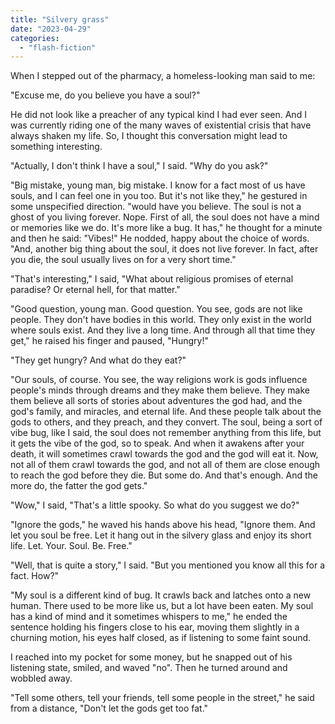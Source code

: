 ```yaml
---
title: "Silvery grass"
date: "2023-04-29"
categories: 
  - "flash-fiction"
---
```


When I stepped out of the pharmacy, a homeless-looking man said to me:

"Excuse me, do you believe you have a soul?"

He did not look like a preacher of any typical kind I had ever seen. And I was currently riding one of the many waves of existential crisis that have always shaken my life. So, I thought this conversation might lead to something interesting.

"Actually, I don't think I have a soul," I said. "Why do you ask?"

"Big mistake, young man, big mistake. I know for a fact most of us have souls, and I can feel one in you too. But it's not like they," he gestured in some unspecified direction. "would have you believe. The soul is not a ghost of you living forever. Nope. First of all, the soul does not have a mind or memories like we do. It's more like a bug. It has," he thought for a minute and then he said: "Vibes!" He nodded, happy about the choice of words. "And, another big thing about the soul, it does not live forever. In fact, after you die, the soul usually lives on for a very short time."

"That's interesting," I said, "What about religious promises of eternal paradise? Or eternal hell, for that matter."

"Good question, young man. Good question. You see, gods are not like people. They don't have bodies in this world. They only exist in the world where souls exist. And they live a long time. And through all that time they get," he raised his finger and paused, "Hungry!"

"They get hungry? And what do they eat?"

"Our souls, of course. You see, the way religions work is gods influence people's minds through dreams and they make them believe. They make them believe all sorts of stories about adventures the god had, and the god's family, and miracles, and eternal life. And these people talk about the gods to others, and they preach, and they convert. The soul, being a sort of vibe bug, like I said, the soul does not remember anything from this life, but it gets the vibe of the god, so to speak. And when it awakens after your death, it will sometimes crawl towards the god and the god will eat it. Now, not all of them crawl towards the god, and not all of them are close enough to reach the god before they die. But some do. And that's enough. And the more do, the fatter the god gets."

"Wow," I said, "That's a little spooky. So what do you suggest we do?"

"Ignore the gods," he waved his hands above his head, "Ignore them. And let you soul be free. Let it hang out in the silvery glass and enjoy its short life. Let. Your. Soul. Be. Free."

"Well, that is quite a story," I said. "But you mentioned you know all this for a fact. How?"

"My soul is a different kind of bug. It crawls back and latches onto a new human. There used to be more like us, but a lot have been eaten. My soul has a kind of mind and it sometimes whispers to me," he ended the sentence holding his fingers close to his ear, moving them slightly in a churning motion, his eyes half closed, as if listening to some faint sound.

I reached into my pocket for some money, but he snapped out of his listening state, smiled, and waved "no". Then he turned around and wobbled away.

"Tell some others, tell your friends, tell some people in the street," he said from a distance, "Don't let the gods get too fat."
